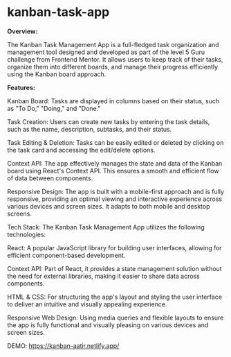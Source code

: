 # kanban-task-app

**Overview:**

The Kanban Task Management App is a full-fledged task organization and management tool designed and developed as part of the level 5 Guru challenge from Frontend Mentor. It allows users to keep track of their tasks, organize them into different boards, and manage their progress efficiently using the Kanban board approach.

**Features:**

Kanban Board: Tasks are displayed in columns based on their status, such as "To Do," "Doing," and "Done."

Task Creation: Users can create new tasks by entering the task details, such as the name, description, subtasks, and their status.

Task Editing & Deletion: Tasks can be easily edited or deleted by clicking on the task card and accessing the edit/delete options.

Context API: The app effectively manages the state and data of the Kanban board using React's Context API. This ensures a smooth and efficient flow of data between components.

Responsive Design: The app is built with a mobile-first approach and is fully responsive, providing an optimal viewing and interactive experience across various devices and screen sizes. It adapts to both mobile and desktop screens.

Tech Stack:
The Kanban Task Management App utilizes the following technologies:

React: A popular JavaScript library for building user interfaces, allowing for efficient component-based development.

Context API: Part of React, it provides a state management solution without the need for external libraries, making it easier to share data across components.

HTML & CSS: For structuring the app's layout and styling the user interface to deliver an intuitive and visually appealing experience.

Responsive Web Design: Using media queries and flexible layouts to ensure the app is fully functional and visually pleasing on various devices and screen sizes.

DEMO: https://kanban-aatir.netlify.app/

